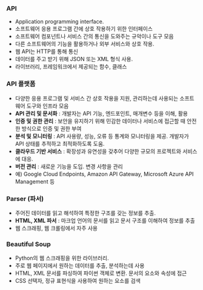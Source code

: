 ### API
- Application programming interface.
- 소프트웨어 응용 프로그램 간에 상호 작용하기 위한 인터페이스
- 소프트웨어 컴포넌트나 서비스 간의 통신을 도와주는 규악이나 도구 모음
- 다른 소프트웨어의 기능을 활용하거나 외부 서비스와 상호 작용.
- 웹 API는 HTTP를 통해 통신
- 데이터를 주고 받기 위해 JSON 또는 XML 형식 사용.
- 라이브러리, 프레임워크에서 제공되는 함수, 클래스

### API 플랫폼
- 다양한 응용 프로그램 및 서비스 간 상호 작용을 지원, 관리하는데 사용되는 소프트웨어 도구와 인프라 모음
- **API 관리 및 문서화** : 개발자는 API 기능, 엔드포인트, 매개변수 등을 이해, 활용
- **인증 및 권한 관리** : 보안을 유지하기 위해 민감한 데이터나 서비스에 접근할 때 안전한 방식으로 인증 및 권한 부여
- **분석 및 모니터링** : API 사용량, 성능, 오류 등 통계와 모니터링을 제공. 개발자가 API 상태를 추적하고 최적화하도록 도움.
- **클라우드 기반 서비스** : 확장성과 유연성을 갖추어 다양한 규모의 프로젝트와 서비스에 대응.
- **버전 관리** : 새로운 기능을 도입. 변경 사항을 관리
- 예) Google Cloud Endpoints, Amazon API Gateway, Microsoft Azure API Management 등

### Parser (파서)
- 주어진 데이터를 읽고 해석하여 특정한 구조를 갖는 정보를 추출.
- **HTML, XML 파서** : 마크업 언어의 문서를 읽고 문서 구조를 이해하여 정보를 추출
- 웹 스크래핑, 웹 크롤링에서 자주 사용

### Beautiful Soup
- Python의 웹 스크래핑을 위한 라이브러리.
- 주로 웹 페이지에서 원하는 데이터를 추출, 분석하는데 사용
- HTML, XML 문서를 파싱하여 파이썬 객체로 변환. 문서의 요소와 속성에 접근
- CSS 선택자, 정규 표현식을 사용하여 원하는 요소를 검색
